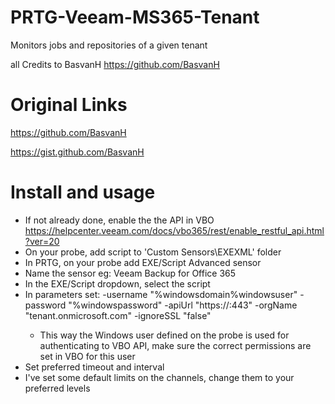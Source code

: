# PRTG-Veeam-MS365-Tenant
 Monitors jobs and repositories of a given tenant

 all Credits to BasvanH https://github.com/BasvanH


# Original Links
 https://github.com/BasvanH

 https://gist.github.com/BasvanH

# Install and usage
- If not already done, enable the the API in VBO https://helpcenter.veeam.com/docs/vbo365/rest/enable_restful_api.html?ver=20
- On your probe, add script to 'Custom Sensors\EXEXML' folder
- In PRTG, on your probe add EXE/Script Advanced sensor
- Name the sensor eg: Veeam Backup for Office 365
- In the EXE/Script dropdown, select the script
- In parameters set: -username "%windowsdomain\%windowsuser" -password "%windowspassword" -apiUrl "https://<url-to-vbo-api>:443" -orgName "tenant.onmicrosoft.com" -ignoreSSL "false"
    - This way the Windows user defined on the probe is used for authenticating to VBO API, make sure the correct permissions are set in VBO for this user
- Set preferred timeout and interval
- I've set some default limits on the channels, change them to your preferred levels
